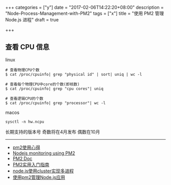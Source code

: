 +++
categories = ["y"]
date = "2017-02-06T14:22:20+08:00"
description = "Node-Process-Management-with-PM2"
tags = ["x"]
title = "使用 PM2 管理 Node.js 进程"
draft = true

+++


## 查看 CPU 信息

linux

<!--more-->


```
# 查看物理CPU个数
$ cat /proc/cpuinfo| grep "physical id" | sort| uniq | wc -l

# 查看每个物理CPU中core的个数(即核数)
$ cat /proc/cpuinfo| grep "cpu cores"| uniq

# 查看逻辑CPU的个数
$ cat /proc/cpuinfo| grep "processor"| wc -l
```

macos

```
sysctl -n hw.ncpu
```

长期支持的版本号 奇数将在4月发布 偶数在10月



---

+ [pm2使用心得](http://www.jianshu.com/p/225b9284cfb8)
+ [Nodejs monitoring using PM2](https://codeforgeek.com/2016/02/nodejs-monitoring-using-pm2/)
+ [PM2 Doc](http://pm2.keymetrics.io/docs/usage/pm2-doc-single-page/)
+ [PM2实用入门指南](http://imweb.io/topic/57c8cbb27f226f687b365636)
+ [node.js使用cluster实现多进程](https://teakki.com/p/57dfa80a3c20b02e90a0d052)
+ [使用pm2管理Node.js应用](http://harttle.com/2016/09/07/pm2-express.html)
